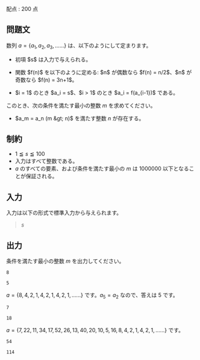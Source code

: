 配点 : $200$ 点

## 問題文

数列 $a=\{a_1,a_2,a_3,......\}$ は、以下のようにして定まります。

- <p>初項 $s$ は入力で与えられる。</p>
- <p>関数 $f(n)$ を以下のように定める: $n$ が偶数なら $f(n) = n/2$、$n$ が奇数なら $f(n) = 3n+1$。</p>
- <p>$i = 1$ のとき $a_i = s$、$i &gt; 1$ のとき $a_i = f(a_{i-1})$ である。</p>

このとき、次の条件を満たす最小の整数 $m$ を求めてください。

- $a_m = a_n (m &gt; n)$ を満たす整数 $n$ が存在する。

## 制約

- $1 \leqq s \leqq 100$
- 入力はすべて整数である。
- $a$ のすべての要素、および条件を満たす最小の $m$ は $1000000$ 以下となることが保証される。

## 入力

入力は以下の形式で標準入力から与えられます。

> $s$

## 出力

条件を満たす最小の整数 $m$ を出力してください。

```input1
8
```

```output1
5
```

$a=\{8,4,2,1,4,2,1,4,2,1,......\}$ です。$a_5=a_2$ なので、答えは $5$ です。

```input2
7
```

```output2
18
```

$a=\{7,22,11,34,17,52,26,13,40,20,10,5,16,8,4,2,1,4,2,1,......\}$ です。

```input3
54
```

```output3
114
```